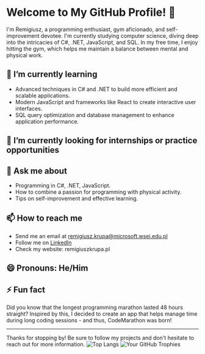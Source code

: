 # Welcome to My GitHub Profile! 👋

I'm Remigiusz, a programming enthusiast, gym aficionado, and self-improvement devotee. I'm currently studying computer science, diving deep into the intricacies of C#, .NET, JavaScript, and SQL. In my free time, I enjoy hitting the gym, which helps me maintain a balance between mental and physical work.

## 🌱 I’m currently learning
- Advanced techniques in C# and .NET to build more efficient and scalable applications.
- Modern JavaScript and frameworks like React to create interactive user interfaces.
- SQL query optimization and database management to enhance application performance.

## 👯 I’m currently looking for internships or practice opportunities

## 💬 Ask me about
- Programming in C#, .NET, JavaScript.
- How to combine a passion for programming with physical activity.
- Tips on self-improvement and effective learning.

## 📫 How to reach me
- Send me an email at remigiusz.krupa@microsoft.wsei.edu.pl
- Follow me on [LinkedIn](https://www.linkedin.com/in/remigiusz-krupa1/)
- Check my website: remigiuszkrupa.pl

## 😄 Pronouns: He/Him

## ⚡ Fun fact
Did you know that the longest programming marathon lasted 48 hours straight? Inspired by this, I decided to create an app that helps manage time during long coding sessions - and thus, CodeMarathon was born!

---

Thanks for stopping by! Be sure to follow my projects and don't hesitate to reach out for more information.
![Top Langs](https://github-readme-stats.vercel.app/api/top-langs/?username=xjustride&layout=compact&theme=dark)
![Your GitHub Trophies](https://github-profile-trophy.vercel.app/?username=xjustride&theme=onedark)
